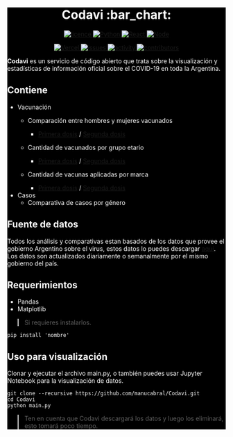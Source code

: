 <div style="background-color:black;color:white;">
<div align="center">
  <h1>Codavi :bar_chart:</h1>
  <a href="https://github.com/manucabral/COVID-19-Davi/blob/main/LICENSE"><img src="https://img.shields.io/badge/License-Apache_2.0-red.svg" alt="licence"> </a>
  <a href="https://www.python.org/downloads/release/python-360/"><img src="https://img.shields.io/badge/python-3.9.1-blue.svg" alt="Python"> </a>
  <a href="https://es.reactjs.org/"><img src="https://img.shields.io/badge/React-16.8.6-blue.svg" alt="React"> </a>
  <a href="https://nodejs.org/es/"><img src="https://img.shields.io/badge/Node-14.15.3-00610d.svg" alt="Node"> </a>

  <a href="https://vercel.com"><img src="https://vercelbadge.vercel.app/api/andrewmanu/codavi-web" alt="Vercel"> </a>
  <a href="#"><img src="https://img.shields.io/github/issues/manucabral/Codavi" alt="issues"> </a>
  <a href="#"><img src="https://img.shields.io/github/commit-activity/m/manucabral/Codavi" alt="activity"> </a>
  <a href="#"><img src="https://img.shields.io/github/contributors/manucabral/Codavi" alt="contributors"> </a>
</div>

**Codavi** es un servicio de código abierto que trata sobre la visualización y estadísticas de información oficial sobre el COVID-19 en toda la Argentina.

## Contiene
- Vacunación
  - Comparación entre hombres y mujeres vacunados
    - [Primera dosis](https://nbviewer.jupyter.org/github/manucabral/Codavi/blob/main/data/Primera%20dosis/DOSIS1-MasculineAndFeminineComparative.ipynb) / [Segunda dosis](https://nbviewer.jupyter.org/github/manucabral/Codavi/blob/main/data//Segunda%20dosis/DOSIS2-MasculineAndFeminineComparative.ipynb)
  
  - Cantidad de vacunados por grupo etario
    - [Primera dosis](https://nbviewer.jupyter.org/github/manucabral/Codavi/blob/main/data/Primera%20dosis/DOSIS1-GrupoEtarioComparativa.ipynb) / [Segunda dosis](https://nbviewer.jupyter.org/github/manucabral/Codavi/blob/main/data/Segunda%20dosis/DOSIS2-GrupoEtarioComparativa.ipynb)
  
  - Cantidad de vacunas aplicadas por marca
    - [Primera dosis](https://nbviewer.jupyter.org/github/manucabral/Codavi/blob/main/data/Primera%20dosis/DOSIS1-VacunasAplicadas.ipynb) / [Segunda dosis](https://nbviewer.jupyter.org/github/manucabral/Codavi/blob/main/data/Segunda%20dosis/DOSIS2-VacunasAplicadas.ipynb)
- Casos
  - Comparativa de casos por género

## Fuente de datos
Todos los análisis y comparativas estan basados de los datos que provee el gobierno Argentino sobre el virus, estos datos lo puedes descargar [aquí](https://datos.gob.ar/dataset/salud-vacunas-contra-covid-19-dosis-aplicadas-republica-argentina---registro-desagregado).
Los datos son actualizados diariamente o semanalmente por el mismo gobierno del país.

## Requerimientos
- Pandas
- Matplotlib
> Si requieres instalarlos.
```
pip install 'nombre'
```

## Uso para visualización
Clonar y ejecutar el archivo main.py, o también puedes usar Jupyter Notebook para la visualización de datos.
```
git clone --recursive https://github.com/manucabral/Codavi.git
cd Codavi
python main.py
```
> Ten en cuenta que Codavi descargará los datos y luego los eliminará, esto tomará poco tiempo.
</div>
